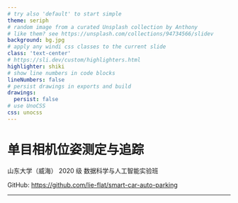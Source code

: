 ```yaml
---
# try also 'default' to start simple
theme: seriph
# random image from a curated Unsplash collection by Anthony
# like them? see https://unsplash.com/collections/94734566/slidev
background: bg.jpg
# apply any windi css classes to the current slide
class: 'text-center'
# https://sli.dev/custom/highlighters.html
highlighter: shiki
# show line numbers in code blocks
lineNumbers: false
# persist drawings in exports and build
drawings:
  persist: false
# use UnoCSS
css: unocss
---
```


# 单目相机位姿测定与追踪

山东大学（威海） 2020 级 数据科学与人工智能实验班

GitHub: https://github.com/lie-flat/smart-car-auto-parking

---

